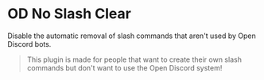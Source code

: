 # OD No Slash Clear
Disable the automatic removal of slash commands that aren't used by Open Discord bots.

> This plugin is made for people that want to create their own slash commands but don't want to use the Open Discord system!